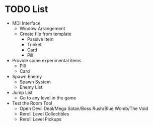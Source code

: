 # TODO List

- MDI Interface
	- Window Arrangement
	- Create file from template
		- Passive Item
		- Trinket
		- Card
		- Pill
- Provide some experimental items
  - Pill
  - Card
- Spawn Enemy
	- Spawn System
	- Enemy List
- Jump List
	- Go to any level in the game
- Test the Room Tool
	- Open Devil Deal/Mega Satan/Boss Rush/Blue Womb/The Void
	- Reroll Level Collectibles
	- Reroll Level Pickups
